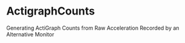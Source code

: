 # ActigraphCounts
Generating ActiGraph Counts from Raw Acceleration Recorded by an Alternative Monitor
